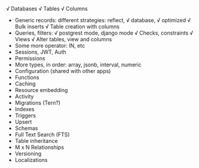 √ Databases
√ Tables
√ Columns
* Generic records: different strategies: reflect, √ database, √ optimized
√ Bulk inserts
√ Table creation with columns 
* Queries, filters: √ postgrest mode, django mode
√ Checks, constraints
√ Views
√ Alter tables, view and columns
* Some more operator: IN, etc
* Sessions, JWT, Auth
* Permissions
* More types, in order: array, jsonb, interval, numeric
* Configuration (shared with other apps) 
* Functions 
* Caching
* Resource embedding
* Activity
* Migrations (Tern?)
* Indexes
* Triggers
* Upsert
* Schemas
* Full Text Search (FTS)
* Table inheritance
* M x N Relationships
* Versioning
* Localizations
